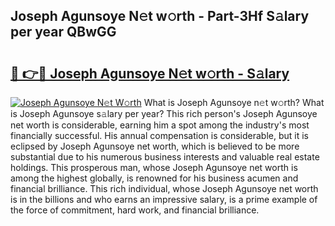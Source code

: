 ## Joseph Agunsoye N𝚎t w𝚘rth - Part-3Hf S𝚊lary per year QBwGG

# <h2><a href="http://gc1mc4.nevu.top/?p=Joseph+Agunsoye">🔗 👉🔴 Joseph Agunsoye N𝚎t w𝚘rth - S𝚊lary</a></h2>

[![Joseph Agunsoye N𝚎t W𝚘rth](https://i.imgur.com/Oavwk0R.jpeg)](http://gc1mc4.nevu.top/?p=Joseph+Agunsoye)
What is Joseph Agunsoye n𝚎t w𝚘rth? What is Joseph Agunsoye s𝚊lary per year?
This rich person's Joseph Agunsoye net worth is considerable, earning him a spot among the industry's most financially successful. His annual compensation is considerable, but it is eclipsed by Joseph Agunsoye net worth, which is believed to be more substantial due to his numerous business interests and valuable real estate holdings. This prosperous man, whose Joseph Agunsoye net worth is among the highest globally, is renowned for his business acumen and financial brilliance. This rich individual, whose Joseph Agunsoye net worth is in the billions and who earns an impressive salary, is a prime example of the force of commitment, hard work, and financial brilliance.
